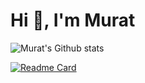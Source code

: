 # Hi 👋, I'm Murat

<!--
**Muratbzc/Muratbzc** is a ✨ _special_ ✨ repository because its `README.md` (this file) appears on your GitHub profile.

Here are some ideas to get you started:

- 🔭 I’m currently working on ...
- 🌱 I’m currently learning ...
- 👯 I’m looking to collaborate on ...
- 🤔 I’m looking for help with ...
- 💬 Ask me about ...
- 📫 How to reach me: ...
- 😄 Pronouns: ...
- ⚡ Fun fact: ...
-->


![Murat's Github stats](https://github-readme-stats.vercel.app/api?username=Muratbzc&show_icons=true&theme=radical)


[![Readme Card](https://github-readme-stats.vercel.app/api/pin/?username=Muratbzc&repo=github-readme-stats)](https://github.com/Muratbzc/github-readme-stats)
